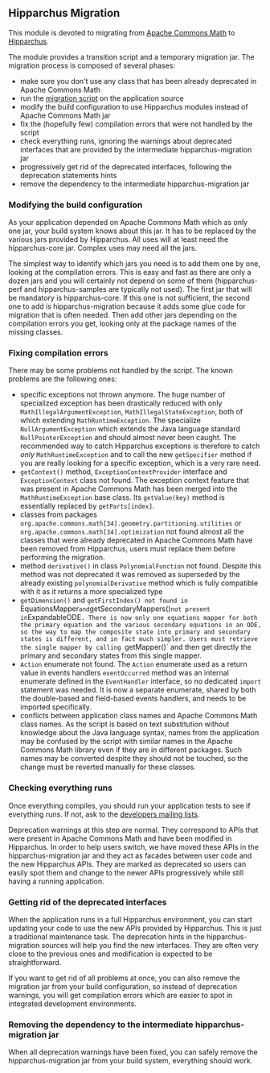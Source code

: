 
## Hipparchus Migration

This module is devoted to migrating from [Apache Commons Math](https://commons.apache.org/math/)
to [Hipparchus](../index.html).

The module provides a transition script and a temporary migration jar. The migration
process is composed of several phases:

  * make sure you don't use any class that has been already deprecated in Apache Commons Math
  * run the [migration script](script.html) on the application source
  * modify the build configuration to use Hipparchus modules instead of Apache Commons Math jar
  * fix the (hopefully few) compilation errors that were not handled by the script
  * check everything runs, ignoring the warnings about deprecated interfaces that are
    provided by the intermediate hipparchus-migration jar
  * progressively get rid of the deprecated interfaces, following the deprecation statements hints
  * remove the dependency to the intermediate hipparchus-migration jar

### Modifying the build configuration

As your application depended on Apache Commons Math which as only one jar, your build
system knows about this jar. It has to be replaced by the various jars provided by
Hipparchus. All uses will at least need the hipparchus-core jar. Complex uses may
need all the jars.

The simplest way to identify which jars you need is to add them one by one, looking
at the compilation errors. This is easy and fast as there are only a dozen jars
and you will certainly not depend on some of them (hipparchus-perf and hipparchus-samples
are typically not used). The first jar that will be mandatory is hipparchus-core. If this
one is not sufficient, the second one to add is hipparchus-migration because it adds some
glue code for migration that is often needed. Then add other jars depending on the compilation
errors you get, looking only at the package names of the missing classes.

### Fixing compilation errors

There may be some problems not handled by the script. The known problems
are the following ones:

  * specific exceptions not thrown anymore. The huge number of specialized exception
     has been drastically reduced with only `MathIllegalArgumentException`,
     `MathIllegalStateException`, both of which extending `MathRuntimeException`. The
     specialize `NullArgumentException` which extends the Java language standard
     `NullPointerException` and should almost never been caught. The recommended
     way to catch Hipparchus exceptions is therefore to catch _only_ `MathRuntimeException`
     and to call the new `getSpecifier` method if you are really looking for a specific
     exception, which is a very rare need.
  * `getContext()` method, `ExceptionContextProvider` interface and `ExceptionContext`
     class not found. The exception context feature that was present in Apache Commons
     Math has been merged into the `MathRuntimeException` base class. Its `getValue(key)`
     method is essentially replaced by `getParts[index]`.
  * classes from packages `org.apache.commons.math[34].geometry.partitioning.utilities`
     or `org.apache.commons.math[34].optimization` not found
     almost all the classes that were already deprecated in Apache Commons Math have been
     removed from Hipparchus, users must  replace them before performing the migration.
  * method `derivative()` in class `PolynomialFunction` not found.
     Despite this method was not deprecated it was removed as superseded by the
     already existing `polynomialDerivative` method which is fully compatible with it
     as it returns a more specialized type
  * `getDimension()` and `getFirstIndex() not found in `EquationsMapper` and
     `getSecondaryMappers()` not present in `ExpandableODE`.
     There is now only one equations mapper for both the primary equation and
     the various secondary equations in an ODE, so the way to map the composite
     state into primary and secondary states is different, and in fact much simpler.
     Users must retrieve the single mapper by calling `getMapper()` and then
     get directly the primary and secondary states from this single mapper.
   * `Action` enumerate not found. The `Action` enumerate used as a return
     value in events handlers `eventOccurred` method was an internal enumerate
     defined in the `EventHandler` interface, so no dedicated `import` statement
     was needed. It is now a separate enumerate, shared by both the double-based
     and field-based events handlers, and needs to be imported specifically.
   * conflicts between application class names and Apache Commons Math
     class names. As the script is based on text substitution without knowledge
     about the Java language syntax, names from the application may be confused
     by the script with similar names in the Apache Commons Math library even if
     they are in different packages. Such names may be converted despite they should
     not be touched, so the change must be reverted manually for these classes.

### Checking everything runs

Once everything compiles, you should run your application tests to see if everything
runs. If not, ask to the [developers mailing lists](../mail-lists.html).

Deprecation warnings at this step are normal. They correspond to APIs that were present
in Apache Commons Math and have been modified in Hipparchus. In order to help users
switch, we have moved these APIs in the hipparchus-migration jar and they act as
facades between user code and the new Hipparchus APIs. They are marked as deprecated
so users can easily spot them and change to the newer APIs progressively while still
having a running application.

### Getting rid of the deprecated interfaces

When the application runs in a full Hipparchus environment, you can start updating
your code to use the new APIs provided by Hipparchus. This is just a traditional
maintenance task. The deprecation hints in the hipparchus-migration sources will
help you find the new interfaces. They are often very close to the previous
ones and modification is expected to be straightforward.

If you want to get rid of all problems at once, you can also remove the migration
jar from your build configuration, so instead of deprecation warnings, you will
get compilation errors which are easier to spot in integrated development
environments.

### Removing the dependency to the intermediate hipparchus-migration jar

When all deprecation warnings have been fixed, you can safely remove the
hipparchus-migration jar from your build system, everything should work.
